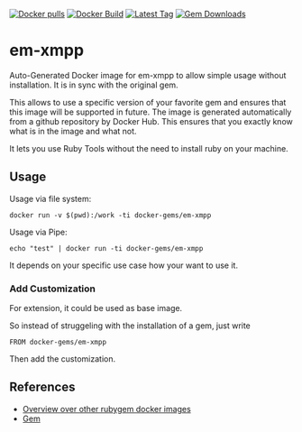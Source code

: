 [![Docker pulls](https://img.shields.io/docker/pulls/rubygem/em-xmpp.svg)](https://hub.docker.com/r/rubygem/em-xmpp/)
[![Docker Build](https://img.shields.io/docker/automated/rubygem/em-xmpp.svg)](https://hub.docker.com/r/rubygem/em-xmpp/)
[![Latest Tag](https://img.shields.io/github/tag/docker-rubygem/em-xmpp.svg)](https://hub.docker.com/r/rubygem/em-xmpp/)
[![Gem Downloads](https://img.shields.io/gem/dt/em-xmpp.svg)](https://rubygems.org/gems/em-xmpp/)
# em-xmpp

Auto-Generated Docker image for em-xmpp to allow simple usage without installation.
It is in sync with the original gem.

This allows to use a specific version of your favorite gem and ensures that this image will be supported in future.
The image is generated automatically from a github repository by Docker Hub.
This ensures that you exactly know what is in the image and what not.

It lets you use Ruby Tools without the need to install ruby on your machine.

## Usage

Usage via file system:

`docker run -v $(pwd):/work -ti docker-gems/em-xmpp`

Usage via Pipe:

`echo "test" | docker run -ti docker-gems/em-xmpp`

It depends on your specific use case how your want to use it.

### Add Customization

For extension, it could be used as base image.

So instead of struggeling with the installation of a gem, just write

`FROM docker-gems/em-xmpp`

Then add the customization.

## References

 - [Overview over other rubygem docker images](https://github.com/thinkbot/docker-rubygem)
 - [Gem](https://rubygems.org/gems/em-xmpp/)
